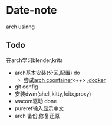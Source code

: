# Date-note
arch usinng

## Todo 
在arch学习blender,krita  
- arch基本安装(分区,配置) do
    - 尝试[arch coontainer]( ./docker)<++> ,[docker](./docker)
- git config 
- 安装dwm(shell,kitty,fcitx,proxy)
- wacom驱动 done  
- pureref输入显示中文  
- arch 备份,修复还原
